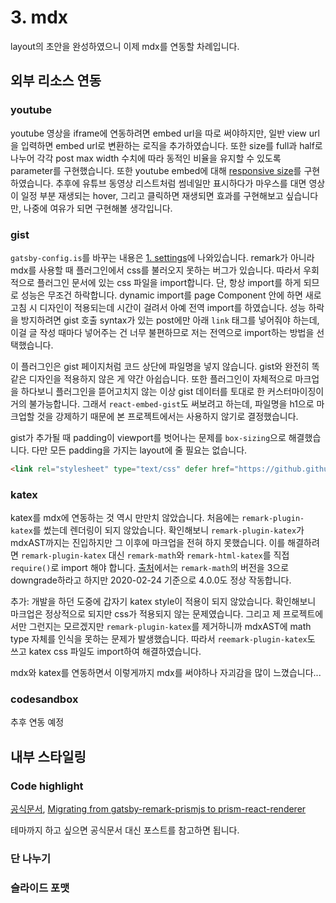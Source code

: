 #     3. mdx

layout의 초안을 완성하였으니 이제 mdx를 연동할 차례입니다.

##    외부 리소스 연동
###   youtube
youtube 영상을 iframe에 연동하려면 embed url을 따로 써야하지만, 일반 view url을 입력하면 embed url로 변환하는 로직을 추가하였습니다. 또한 size를 full과 half로 나누어 각각 post max width 수치에 따라 동적인 비율을 유지할 수 있도록 parameter를 구현했습니다. 또한 youtube embed에 대해 [responsive size](https://webclub.tistory.com/308)를 구현하였습니다.
추후에 유튜브 동영상 리스트처럼 썸네일만 표시하다가 마우스를 대면 영상이 일정 부분 재생되는 hover, 그리고 클릭하면 재생되면 효과를 구현해보고 싶습니다만, 나중에 여유가 되면 구현해볼 생각입니다.

###   gist
`gatsby-config.is`를 바꾸는 내용은 [1. settings](./1_settings.md)에 나와있습니다.
remark가 아니라 mdx를 사용할 때 플러그인에서 css를 불러오지 못하는 버그가 있습니다. 따라서 우회적으로 플러그인 문서에 있는 css 파일을 import합니다. 단, 항상 import를 하게 되므로 성능은 무조건 하락합니다. dynamic import를 page Component 안에 하면 새로 고침 시 디자인이 적용되는데 시간이 걸려서 아예 전역 import를 하였습니다. 성능 하락을 방지하려면 gist 호출 syntax가 있는 post에만 아래 `link` 태그를 넣어줘야 하는데, 이걸 글 작성 때마다 넣어주는 건 너무 불편하므로 저는 전역으로 import하는 방법을 선택했습니다.

이 플러그인은 gist 페이지처럼 코드 상단에 파일명을 넣지 않습니다. gist와 완전히 똑같은 디자인을 적용하지 않은 게 약간 아쉽습니다. 또한 플러그인이 자체적으로 마크업을 하다보니 플러그인을 뜯어고치지 않는 이상 gist 데이터를 토대로 한 커스터마이징이 거의 불가능합니다. 그래서 `react-embed-gist`도 써보려고 하는데, 파일명을 h1으로 마크업할 것을 강제하기 때문에 본 프로젝트에서는 사용하지 않기로 결정했습니다.

gist가 추가될 때 padding이 viewport를 벗어나는 문제를 `box-sizing`으로 해결했습니다. 다만 모든 padding을 가지는 layout에 줄 필요는 없습니다.

```html
<link rel="stylesheet" type="text/css" defer href="https://github.githubassets.com/assets/gist-embed-b3b573358bfc66d89e1e95dbf8319c09.css" />
```

###   katex
katex를 mdx에 연동하는 것 역시 만만치 않았습니다. 처음에는 `remark-plugin-katex`를 썼는데 렌더링이 되지 않았습니다. 확인해보니 `remark-plugin-katex`가 mdxAST까지는 진입하지만 그 이후에 마크업을 전혀 하지 못했습니다. 이를 해결하려면 `remark-plugin-katex` 대신 `remark-math`와 `remark-html-katex`를 직접 `require()`로 import 해야 합니다. [출처](https://github.com/gatsbyjs/gatsby/issues/20538#issuecomment-721845436)에서는 `remark-math`의 버전을 3으로 downgrade하라고 하지만 2020-02-24 기준으로 4.0.0도 정상 작동합니다.

추가: 개발을 하던 도중에 갑자기 katex style이 적용이 되지 않았습니다. 확인해보니 마크업은 정상적으로 되지만 css가 적용되지  않는 문제였습니다. 그리고 제 프로젝트에서만 그런지는 모르겠지만 `remark-plugin-katex`를 제거하니까 mdxAST에 math type 자체를 인식을 못하는 문제가 발생했습니다. 따라서 `reemark-plugin-katex`도 쓰고 katex css 파일도 import하여 해결하였습니다.

mdx와 katex를 연동하면서 이렇게까지 mdx를 써야하나 자괴감을 많이 느꼈습니다...

###   codesandbox
추후 연동 예정

##    내부 스타일링
###   Code highlight
[공식문서](https://mdxjs.com/guides/syntax-highlighting),
[Migrating from gatsby-remark-prismjs to prism-react-renderer](https://prince.dev/prism-react-renderer)

테마까지 하고 싶으면 공식문서 대신 포스트를 참고하면 됩니다.

###   단 나누기

###   슬라이드 포맷